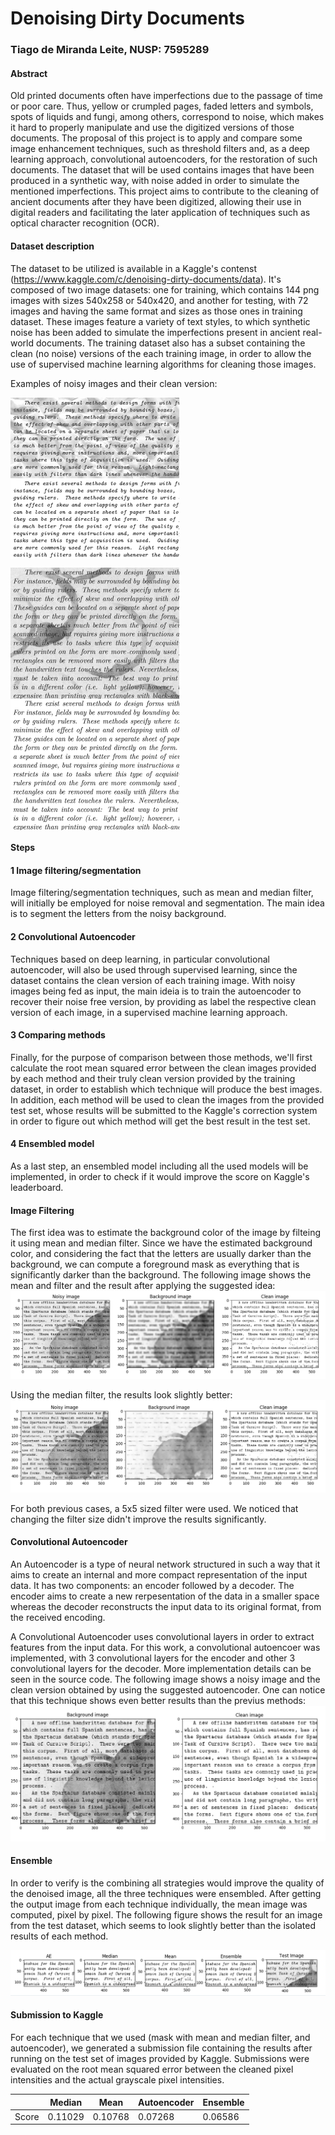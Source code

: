 # Denoising Dirty Documents
### Tiago de Miranda Leite, NUSP: 7595289

#### Abstract

Old printed documents often have imperfections due to the passage of time or poor care. Thus, yellow or crumpled pages, faded letters and symbols, spots of liquids and fungi, among others, correspond to noise, which makes it hard to properly manipulate and use the digitized versions of those documents. The proposal of this project is to apply and compare some image enhancement techniques, such as threshold filters and, as a deep learning approach, convolutional autoencoders, for the restoration of such documents. The dataset that will be used contains images that have been produced in a synthetic way, with noise added in order to simulate the mentioned imperfections. This project aims to contribute to the cleaning of ancient documents after they have been digitized, allowing their use in digital readers and facilitating the later application of techniques such as optical character recognition (OCR).

#### Dataset description
The dataset to be utilized is available in a Kaggle's contenst (https://www.kaggle.com/c/denoising-dirty-documents/data). It's composed of two image datasets: one for training, which contains 144 png images with sizes 540x258 or 540x420, and another for testing, with 72 images and having the same format and sizes as those ones in training dataset. These images feature a variety of text styles, to which synthetic noise has been added to simulate the imperfections present in ancient real-world documents. 
The training dataset also has a subset containing the clean (no noise) versions of the each training image, in order to allow  the use of supervised machine learning algorithms for cleaning those images.

Examples of noisy images and their clean version:

<img src="/data/train/59.png?raw=true" width="270" height="129" align='top'> <img src="/data/train_cleaned/59.png?raw=true" width="270" height="129" align='top'>

<img src="/data/train/146.png?raw=true" width="270" height="210" align='top'> <img src="/data/train_cleaned/146.png?raw=true" width="270" height="210" align='top'>

#### Steps

#### 1 Image filtering/segmentation

Image filtering/segmentation techniques, such as mean and median filter, will initially be employed for noise removal and segmentation. The main idea is to segment the letters from the noisy background.

#### 2 Convolutional Autoencoder

Techniques based on deep learning, in particular convolutional autoencoder, will also be used through supervised learning, since the dataset contains the clean version of each training image. With noisy images being fed as input, the main ideia is to train the autoencoder to recover their noise free version, by providing as label the respective clean version of each image, in a supervised machine learning approach.

#### 3 Comparing methods

Finally, for the purpose of comparison between those methods, we'll first calculate the root mean squared error between the clean images provided by each method and their truly clean version provided by the training dataset, in order to establish which technique will produce the best images. In addition, each method will be used to clean the images from the provided test set, whose results will be submitted to the Kaggle's correction system in order to figure out which method will get the best result in the test set. 

#### 4 Ensembled model

As a last step, an ensembled model including all the used models will be implemented, in order to check if it would improve the score on Kaggle's leaderboard.


#### Image Filtering
The first idea was to estimate the background color of the image by filteing it using mean and median filter. Since we have the estimated background color, and considering the fact that the letters are usually darker than the background, we can compute a foreground mask as everything that is significantly darker than the background. The following image shows the mean and filter and the result after applying the suggested idea:
<img src="/sample_images/3_images_mean.png?raw=true">

Using the median filter, the results look slightly better:
<img src="/sample_images/3_images_median.png?raw=true">

For both previous cases, a 5x5 sized filter were used. We noticed that changing the filter size didn't improve the results significantly.

#### Convolutional Autoencoder
An Autoencoder is a type of neural network structured in such a way that it aims to create an internal and more compact representation of the input data. It has two components: an encoder followed by a decoder. The encoder aims to create a new rerpesentation of the data in a smaller space whereas the decoder reconstructs the input data to its original format, from the received encoding. 

A Convolutional Autoencoder uses convolutional layers in order to extract features from the input data. For this work, a convolutional autoencoer was implemented, with 3 convolutional layers for the encoder and other 3 convolutional layers for the decoder. More implementation details can be seen in the source code.
The following image shows a noisy image and the clean version obtained by using the suggested autoencoder. One can notice that this technique shows even better results than the previus methods:
<img src="/sample_images/ae.png?raw=true">

#### Ensemble 
In order to verify is the combining all strategies would improve the quality of the denoised image, all the three techniques were ensembled. After getting the output image from each technique individually, the mean image was computed, pixel by pixel. The following figure shows the result for an image from the test dataset, which seems to look slightly better than the isolated results of each method.

<img src="/sample_images/all_models.png?raw=true">


#### Submission to Kaggle
For each technique that we used (mask with mean and median filter, and autoencoder), we generated a submission file containing the results after running on the test set of images provided by Kaggle. Submissions were evaluated on the root mean squared error between the cleaned pixel intensities and the actual grayscale pixel intensities. 

|   | Median | Mean | Autoencoder  | Ensemble |
|---|---|---|---|---|
| Score  | 0.11029 | 0.10768 | 0.07268 | 0.06586 |




